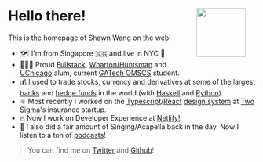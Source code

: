 <div style="margin-top: 20px">
  <img
    src="https://user-images.githubusercontent.com/35976578/39973926-0f34b514-56f3-11e8-9c4e-59547fedb719.jpg"
    height=100
    width=100
    style="border-radius: '50%'; float: right;margin: 20px"
  >
</div>

# Hello there!

This is the homepage of Shawn Wang on the web!

- 🗺️ I'm from Singapore 🇸🇬 and live in NYC 🗽.
- 👨🏼‍🎓 Proud [Fullstack](https://twitter.com/fullstack), [Wharton/Huntsman](http://huntsman.upenn.edu/) and [UChicago](http://finmath.uchicago.edu/) alum, current [GATech OMSCS](https://www.omscs.gatech.edu/) student.
- 💰 I used to trade stocks, currency and derivatives at some of the largest [banks](https://www.sc.com/) and [hedge funds](https://www.bamfunds.com/) in the world (with [Haskell](https://www.haskell.org/) and [Python](https://www.python.org/)).
- ⚛️ Most recently I worked on the [Typescript](https://www.typescriptlang.org/)/[React](https://reactjs.org/) [design system](https://designsystemsrepo.netlify.com/) at [Two Sigma](https://www.twosigma.com/)'s insurance startup.
- 🔥 Now I work on Developer Experience at [Netlify!](https://netlify.com)
- 🎤 I also did a fair amount of Singing/Acapella back in the day. Now I listen to a ton of [podcasts](https://github.com/sw-yx/awesome-dev-podcasts)!

> You can find me on [Twitter](https://twitter.com/swyx) and [Github](https://github.com/sw-yx)!
